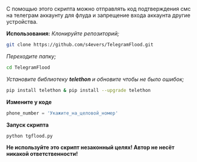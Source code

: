 С помощью этого скрипта можно отправлять код подтверждения смс на телеграм аккаунту для флуда и запрещение входа аккаунта другие устройства.

**Использования:**
*Клонируйте репозиторий;*
```bash
git clone https://github.com/s4evers/TelegramFlood.git
```

*Переходите папку;*
```bash
cd TelegramFlood
```

*Установите библиотеку **telethon** и обновите чтобы не было ошибок;*
```bash
pip install telethon & pip install --upgrade telethon
```
**Измените у коде**
```python
phone_number = 'Укажите_на_целовой_номер'
```

**Запуск скрипта**
```bash
python tgflood.py
```

**Не используйте это скрипт незаконный целях! Автор не несёт никакой ответственности!**
